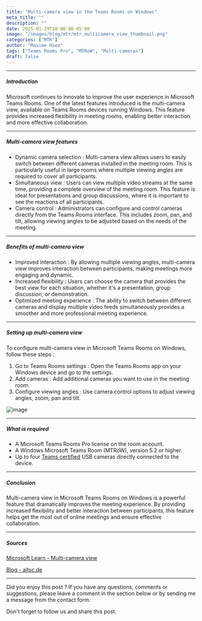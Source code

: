 ```yaml
---
title: "Multi-camera view in the Teams Rooms on Windows"
meta_title: ""
description: ""
date: 2025-01-29T10:00:00-05:00
image: "/images/blog/mtr/mtr_multicamera_view_thumbnail.png"
categories: ["MTR"]
author: "Maxime Hiez"
tags: ["Teams Rooms Pro", "MTRoW", "Multi-cameras"]
draft: false
---
```

---

##### Introduction
Microsoft continues to innovate to improve the user experience in Microsoft Teams Rooms. One of the latest features introduced is the multi-camera view, available on Teams Rooms devices running Windows. This feature provides increased flexibility in meeting rooms, enabling better interaction and more effective collaboration.

---

##### Multi-camera view features
- Dynamic camera selection : Multi-camera view allows users to easily switch between different cameras installed in the meeting room. This is particularly useful in large rooms where multiple viewing angles are required to cover all participants.
- Simultaneous view : Users can view multiple video streams at the same time, providing a complete overview of the meeting room. This feature is ideal for presentations and group discussions, where it is important to see the reactions of all participants.
- Camera control : Administrators can configure and control cameras directly from the Teams Rooms interface. This includes zoom, pan, and tilt, allowing viewing angles to be adjusted based on the needs of the meeting.

---

##### Benefits of multi-camera view
- Improved interaction : By allowing multiple viewing angles, multi-camera view improves interaction between participants, making meetings more engaging and dynamic.
- Increased flexibility : Users can choose the camera that provides the best view for each situation, whether it's a presentation, group discussion, or demonstration.
- Optimized meeting experience : The ability to switch between different cameras and display multiple video feeds simultaneously provides a smoother and more professional meeting experience.

---

##### Setting up multi-camera view
To configure multi-camera view in Microsoft Teams Rooms on Windows, follow these steps :

1. Go to Teams Rooms settings : Open the Teams Rooms app on your Windows device and go to the settings.
2. Add cameras : Add additional cameras you want to use in the meeting room.
3. Configure viewing angles : Use camera control options to adjust viewing angles, zoom, pan and tilt.

![image](/images/blog/mtr/mtr_multicamera_view_001.png)

---

##### What is required
- A Microsoft Teams Rooms Pro license on the room account.
- A Windows Microsoft Teams Room (MTRoW), version 5.2 or higher.
- Up to four <u>Teams certified</u> USB cameras directly connected to the device.

---

##### Conclusion
Multi-camera view in Microsoft Teams Rooms on Windows is a powerful feature that dramatically improves the meeting experience. By providing increased flexibility and better interaction between participants, this feature helps get the most out of online meetings and ensure effective collaboration.

---

##### Sources
[Microsoft Learn - Multi-camera view](https://learn.microsoft.com/en-us/microsoftteams/rooms/multicamera-view)

[Blog - aitsc.de](https://aitsc.de/blog/multicamera-view-in-microsoft-teams-rooms-on-windows-mehr-flexibilitaet-in-besprechungsraeumen)

---


Did you enjoy this post ? If you have any questions, comments or suggestions, please leave a comment in the section below or by sending me a message from the contact form.

Don't forget to follow us and share this post.